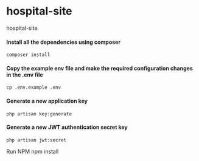 # hospital-site
hospital-site

####  Install all the dependencies using composer

`composer install`

####  Copy the example env file and make the required configuration changes in the .env file

`cp .env.example .env`

####  Generate a new application key

`php artisan key:generate`

####  Generate a new JWT authentication secret key

`php artisan jwt:secret`

Run NPM
npm install
